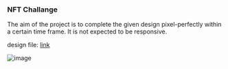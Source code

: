 ### NFT Challange
The aim of the project is to complete the given design pixel-perfectly within a certain time frame. It is not expected to be responsive.

design file: [link](https://www.figma.com/file/pdfgTnpgYy5NiDR83BYOA2/Frontend-Central---Website-NFT-Marketplace?type=design&node-id=0-1&mode=design)

![image](https://github.com/dukeofsoftware/nft-challange/assets/89215036/64d642f0-a1f9-45e0-a2f4-b18920da91f2)
